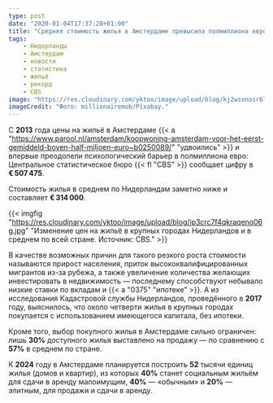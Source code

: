 ```yaml
---
type: post
date: "2020-01-04T17:37:28+01:00"
title: "Средняя стоимость жилья в Амстердаме превысила полмиллиона евро"
tags:
    - Нидерланды
    - Амстердам
    - новости
    - статистика
    - жильё
    - рекорд
    - CBS
image: "https://res.cloudinary.com/yktoo/image/upload/blog/kj2wsxnosr6lqvjpoajj.jpg"
imageCredit: "Фото: millionairemob/Pixabay."
---
```


С **2013** года цены на жильё в Амстердаме {{< a "https://www.parool.nl/amsterdam/koopwoning-amsterdam-voor-het-eerst-gemiddeld-boven-half-miljoen-euro~b0250089/" "удвоились" >}} и впервые преодолели психологический барьер в полмиллиона евро: Центральное статистическое бюро {{< fl "CBS" >}} сообщает цифру в **€ 507 475**.

Стоимость жилья в среднем по Нидерландам заметно ниже и составляет **€ 314 000**.

<!--more-->

{{< imgfig "https://res.cloudinary.com/yktoo/image/upload/blog/ip3crc7f4qkraqeno06g.jpg" "Изменение цен на жильё в крупных городах Нидерландов и в среднем по всей стране. Источник: CBS." >}}

В качестве возможных причин для такого резкого роста стоимости называются прирост населения, приток высококвалифицированных мигрантов из-за рубежа, а также увеличение количества желающих инвестировать в недвижимость — последнему способствуют небывало низкие ставки по вкладам и {{< a "0375" "ипотеке" >}}. А из исследования Кадастровой службы Нидерландов, проведённого в **2017** году, выяснилось, что около четверти жилья в крупных городах покупается с использованием имеющегося капитала, без ипотеки.

Кроме того, выбор покупного жилья в Амстердаме сильно ограничен: лишь **30%** доступного жилья выставлено на продажу — по сравнению с **57%** в среднем по стране.

К **2024** году в Амстердаме планируется построить **52** тысячи единиц жилья (домов и квартир), из которых **40%** станет социальным жильём для сдачи в аренду малоимущим, **40%** — «обычным» и **20%** — элитным, для продажи и сдачи в аренду.